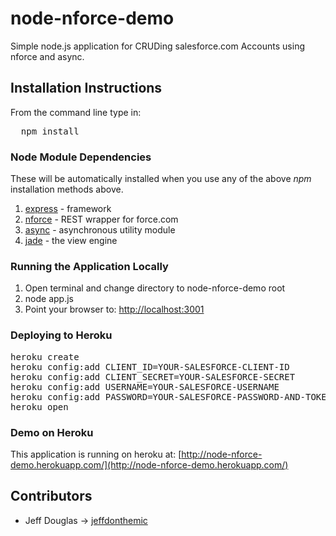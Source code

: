# node-nforce-demo

Simple node.js application for CRUDing salesforce.com Accounts using nforce and async.

## Installation Instructions

From the command line type in:
<pre>  npm install
</pre>

### Node Module Dependencies

These will be automatically installed when you use any of the above *npm* installation methods above.

1. [express](http://expressjs.com/) - framework
2. [nforce](https://github.com/kevinohara80/nforce) - REST wrapper for force.com
3. [async](https://github.com/caolan/async/) - asynchronous utility module
4. [jade](http://jade-lang.com/) - the view engine

### Running the Application Locally

1. Open terminal and change directory to node-nforce-demo root
2. node app.js
3. Point your browser to: [http://localhost:3001](http://localhost:3001)

### Deploying to Heroku

<pre>heroku create
heroku config:add CLIENT_ID=YOUR-SALESFORCE-CLIENT-ID
heroku config:add CLIENT_SECRET=YOUR-SALESFORCE-SECRET
heroku config:add USERNAME=YOUR-SALESFORCE-USERNAME
heroku config:add PASSWORD=YOUR-SALESFORCE-PASSWORD-AND-TOKEN
heroku open
</pre>

### Demo on Heroku

This application is running on heroku at: [http://node-nforce-demo.herokuapp.com/](http://node-nforce-demo.herokuapp.com/)

## Contributors
* Jeff Douglas -> [jeffdonthemic](https://github.com/jeffdonthemic)
